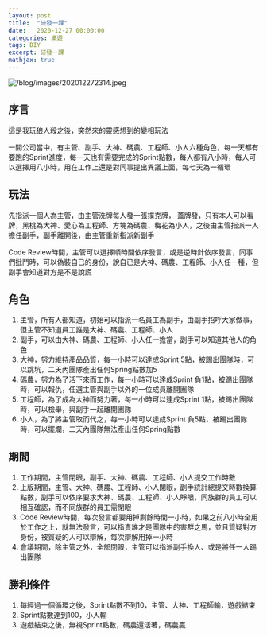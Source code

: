```yaml
---
layout: post
title:  "研發一課"
date:   2020-12-27 00:00:00
categories: 桌遊
tags: DIY
excerpt: 研發一課
mathjax: true
---
```


![/blog/images/202012272314.jpeg](/blog/images/202012272314.jpeg)

## 序言

這是我玩狼人殺之後，突然來的靈感想到的變相玩法

一間公司當中，有主管、副手、大神、碼農、工程師、小人六種角色，每一天都有要跑的Sprint進度，每一天也有需要完成的Sprint點數，每人都有八小時，每人可以選擇用八小時，用在工作上還是對同事提出異議上面，每七天為一循環

## 玩法
先指派一個人為主管，由主管洗牌每人發一張撲克牌， 蓋牌發，只有本人可以看牌，黑桃為大神、愛心為工程師、方塊為碼農、梅花為小人，之後由主管指派一人擔任副手，副手離開後，由主管重新指派新副手

Code Review時間，主管可以選擇順時間依序發言，或是逆時針依序發言，同事們批鬥時，可以偽裝自已的身份，說自已是大神、碼農、工程師、小人任一種，但副手會知道對方是不是說謊

## 角色
1. 主管，所有人都知道，初始可以指派一名員工為副手，由副手招呼大家做事，但主管不知道員工誰是大神、碼農、工程師、小人
2. 副手，可以由大神、碼農、工程師、小人任一擔當，副手可以知道其他人的角色
3. 大神，努力維持產品品質，每一小時可以達成Sprint 5點，被踢出團隊時，可以跳坑，二天內團隊產出任何Spring點數加5
4. 碼農，努力為了活下來而工作，每一小時可以達成Sprint 負1點，被踢出團隊時，可以報仇，任選主管與副手以外的一位成員離開團隊
5. 工程師，為了成為大神而努力著，每一小時可以達成Sprint 1點，被踢出團隊時，可以檢舉，與副手一起離開團隊
6. 小人，為了將主管取而代之，每一小時可以達成Sprint 負5點，被踢出團隊時，可以擺爛，二天內團隊無法產出任何Spring點數

## 期間
1. 工作期間，主管閉眼，副手、大神、碼農、工程師、小人提交工作時數
2. 上版期間，主管、大神、碼農、工程師、小人閉眼，副手統計總提交時數換算點數，副手可以依序要求大神、碼農、工程師、小人睜眼，同族群的員工可以相互確認，而不同族群的員工需閉眼
3. Code Review時間，每次發言都要用掉剩餘時間一小時，如果之前八小時全用於工作之上，就無法發言，可以指責誰才是團隊中的害群之馬，並且質疑對方身份，被質疑的人可以辯解，每次辯解用掉一小時
4. 會議期間，除主管之外，全部閉眼，主管可以指派副手換人、或是將任一人踢出團隊

## 勝利條件
1. 每經過一個循環之後，Sprint點數不到10，主管、大神、工程師輸，遊戲結束
2. Sprint點數達到100，小人輸
3. 遊戲結束之後，無視Sprint點數，碼農還活著，碼農贏

